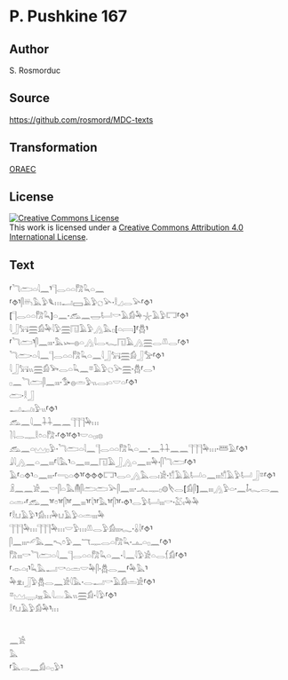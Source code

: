 # P. Pushkine 167

## Author

S. Rosmorduc

## Source

https://github.com/rosmord/MDC-texts

## Transformation

[ORAEC](https://oraec.github.io/)

## License

<a rel="license" href="http://creativecommons.org/licenses/by/4.0/"><img alt="Creative Commons License" style="border-width:0" src="https://i.creativecommons.org/l/by/4.0/88x31.png" /></a><br />This work is licensed under a <a rel="license" href="http://creativecommons.org/licenses/by/4.0/">Creative Commons Attribution 4.0 International License</a>.

## Text

⸢𓆓𓂧𓏏𓇋𓈖⸣𓊹𓂋𓏏𓏏𓀗𓆗𓏏𓈖<br>
⸢⯑⸣𓋴𓄦𓅓𓅱𓆰𓏥𓂝𓈙𓄿𓅱𓐎𓅪·𓎛𓈎𓂋𓅪⸢⯑⸣<br>
[𓊹𓂋𓏏𓏏𓀗𓆗]𓏏𓈖·𓃹𓈖𓉿𓂡𓎡𓄿𓀁𓅆𓇼𓄿𓅱𓉐⸢⯑⸣<br>
𓇋𓃀𓃙𓈗𓀁𓅆𓇋𓅱𓈗𓉔𓄿𓅱𓂻𓅓𓊪[𓏏𓇯]⸢𓆣⸣<br>
⸢𓆓𓂧⸣𓋴𓈖𓏤𓏤𓏤·𓅓𓆱𓐍𓏏𓂻𓇋𓂋𓆑𓉔𓄿𓂻𓈗𓂋𓌨𓂋⸢⯑⸣<br>
𓆓𓂧·𓏏𓇋𓈖𓊹𓂋𓏏𓏏𓀗𓆗𓏏𓈖𓇋𓃀𓃙𓈗𓀁𓃀𓅡⸢⯑⸣<br>
𓇋𓃀𓃙𓏭𓈗𓀁𓅨𓂋𓏏𓆗𓈖𓎼𓄿𓅱𓐎𓅪𓈗·𓆣⸢𓂋⸣<br>
𓊪𓈖𓆓𓂧𓋴𓈖𓏤𓏤𓏤·𓅜𓐍𓏛𓅱𓏭𓂋𓏤𓏏𓎟𓏏⸢⯑⸣<br>
𓂧·𓎛𓃀<br>
𓂝𓂝𓏤𓅱𓏭⸢⯑⸣<br>
𓃹𓈖𓇋𓈖𓇑𓇑𓈖𓈖𓊹𓊹𓊹𓅆𓏥<br>
𓍘𓇋𓂋𓊃𓎛𓏌𓏏𓀗·⸢⯑⸣⸢⯑⸣𓎟𓏏𓊪𓏤𓊖<br>
𓃹𓈖𓏏𓈉𓊪𓅱·𓆓𓂧𓏏𓇋𓈖𓊹𓂋𓏏𓏏𓀗𓆗𓏏𓈖·𓈖𓇑𓇑𓈖𓈖𓊹𓊹𓊹𓅆𓏥·𓆷𓄿⸢⯑⸣<br>
𓇍𓇋𓂻𓈖𓏏𓈖𓏤𓏤𓏤⸢𓇋𓅓⸣𓏏𓈖𓏤𓏤𓏤𓈖𓉔𓄿𓃀𓂻𓏏𓈖𓏤𓏤𓏤𓅆·𓋴𓆓𓂧⸢⯑⸣<br>
𓄿⸢𓏏⯑⸣𓏏𓈖𓏤𓏤𓏤·⸢𓂸𓏏⯑⸣⸢⯑⯑⯑𓉐⸣𓂋𓏏𓂻𓅓𓂋𓏤𓀀·𓀸𓄿𓄿𓂡𓏏𓈖𓏤𓏤𓏤𓀸𓄿𓅱𓂡𓃀𓎼⸢⯑⸣<br>
𓏎𓈖𓈖𓀀𓈖𓎡𓋴𓏏𓅓𓄟𓋴𓂧𓂧𓅪𓋴𓈖𓏤𓏤𓏤·𓂜𓊃𓊪𓊗𓌸𓂋[𓀁𓋴]𓈖𓏤𓏤𓏤𓂻𓅱𓏏·𓈖𓄤𓆑𓂋𓈖<br>
𓏏𓏛·⸢𓃹𓈖⸣⸢𓏌⸣⸢𓋴⸣⸢𓈖𓏤𓏤𓏤⸣⸢𓇋⸣⸢𓅓⸣⸢𓋴⸣⸢·⯑⸣𓂋𓅱𓂡𓏤𓏤𓏤𓎡·𓅷𓏤𓅆𓅆<br>
⸢𓎛𓂓𓄿𓅱⸣𓀁𓏥𓅆𓂓𓄿𓅱𓏏𓏛𓏤𓏤𓏤𓅆<br>
𓊹𓊹𓊹𓅆𓏥𓊹𓊹𓊹𓅆𓏥𓎟𓅱𓏥𓌨𓂋𓅱𓀁𓏤𓏤𓏤𓆑·𓏇𓇋⸢⯑⸣<br>
𓋴𓈖𓏤𓏤𓏤·𓄔𓅓𓈖𓍇𓏌𓅱𓈖𓄓𓊃𓂋𓏏𓀗𓆗·𓊵𓏏𓊪𓈖⸢⯑⸣<br>
𓀗𓏤𓏤𓏤𓎡𓆓𓂧𓏏𓇋𓈖𓊹𓂋𓏏𓏏𓀗𓆗𓏏𓈖·𓇋𓈖𓇋𓅱𓀀𓏏𓂋𓆴𓀁⸢⯑⸣<br>
⸢𓁹𓏏𓏤⸣𓆗𓅓𓂝𓎡𓏏𓏛𓎟𓅆𓋴·𓆣𓂋𓈖⸢𓅆𓅓⸣<br>
𓅆𓁷𓏤𓃀𓅱𓆣𓂋𓈖𓀀𓇋𓅓·𓂋𓂝𓎡𓄿𓀁𓏛𓀀⸢⯑⸣<br>
𓎼𓈉𓇾𓏤𓈇𓅓𓇋𓐛𓅓𓏭𓈗𓀁·𓇋𓅱⸢⯑⸣<br>
𓎛⸢𓂓𓄿𓅱𓀁𓅆⸣𓏥<br>
<br>
<br>
𓈖𓀀<br>
𓅓<br>
⸢𓅓𓂋𓈖𓀁𓏏𓊪𓅱⸣<br>
<br>
